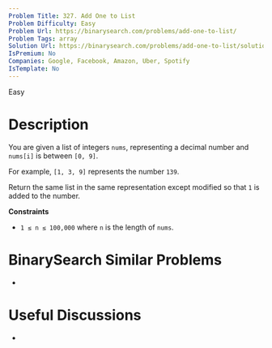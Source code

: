 ```yaml
---
Problem Title: 327. Add One to List
Problem Difficulty: Easy
Problem Url: https://binarysearch.com/problems/add-one-to-list/
Problem Tags: array
Solution Url: https://binarysearch.com/problems/add-one-to-list/solutions/
IsPremium: No
Companies: Google, Facebook, Amazon, Uber, Spotify
IsTemplate: No
---
```


<span style="color: ;">Easy</span>

# Description

You are given a list of integers `nums`, representing a decimal number and `nums[i]` is between `[0, 9]`. 

For example, `[1, 3, 9]` represents the number `139`.

Return the same list in the same representation except modified so that `1` is added to the number.

**Constraints**
- `1 ≤ n ≤ 100,000` where `n` is the length of `nums`.

# BinarySearch Similar Problems

- []()

# Useful Discussions

- []()
